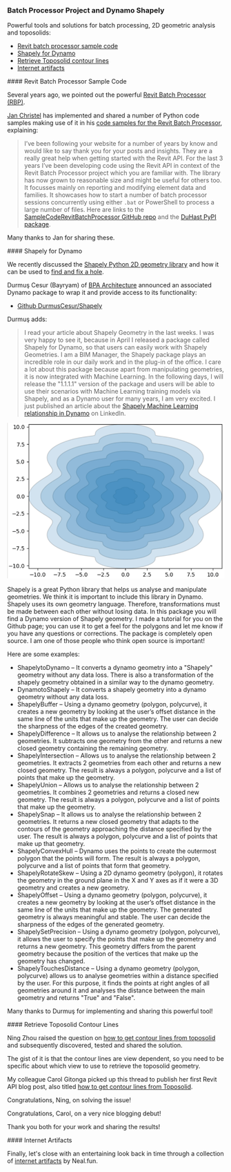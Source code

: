 <head>
<meta http-equiv="Content-Type" content="text/html; charset=utf-8">
<link rel="stylesheet" type="text/css" href="bc.css">
<script src="https://cdn.rawgit.com/google/code-prettify/master/loader/run_prettify.js" type="text/javascript"></script>
</head>

<!---

- Revit Batch Processor project
Jan Christel <jan.r.christel@gmail.com>
I’ve been following your website for a number of years by know and would like to say thank you for your posts and insights. They are a really great help when getting started with the Revit API.
For the last 3 years I’ve been developing code using the Revit API in context of the Revit Batch Processor project which you are familiar with. The library has now grown to reasonable size and might be useful for others too. It focusses mainly on reporting / modifying element data and families. It show cases how to start a number of batch processor sessions concurrently using either .bat or power shell to process a large number of files.
A link to the GitHub repo: https://github.com/jchristel/SampleCodeRevitBatchProcessor and the pypi package: https://pypi.org/project/DuHast/

- https://neal.fun/internet-artifacts/

- shapely dynamo
Durmuş Cesur (Bayryam)
Hi Jeremy,  I read your article about "Shapely Geometry" in the last weeks, I was very happy to see it because in April I released a package called "Shapely" for Dynamo, so that users can easily work with "Shapely Geometries". I am a BIM Manager, the Shapely package plays an incredible role in our daily work and in the plug-in of the office. Here you can find the contents of the package. Github : https://github.com/DurmusCesur/Shapely.git Linkednl : https://www.linkedin.com/pulse/shapely-dynamo-durmu%25C5%259F-cesur-bayryam-/?trackingId=9aYP9eQpR8%2Be%2B7CCRqldtw%3D%3D  I care a lot about this package because apart from manipulating geometries, it is now integrated with Machine Learning. In the following days, I will release the "1.1.1.1" version of the package and users will now be able to use their scenarios with Machine Learning training models via Shapely, and as a Dynamo user for many years, I am very excited. I just published an article about the Shapely-Machine Learning relationship on linkednl. You can access it here: Linkednl : https://www.linkedin.com/pulse/machine-learning-dynamo-durmu%25C5%259F-cesur-bayryam--m9xoe/?trackingId=9aYP9eQpR8%2Be%2B7CCRqldtw%3D%3D  What are you thinking? I would really like to chat with you about this.  Best regards, Durmus
Jeremy Tammik (Sir)  4:04 AM
Dear Durmuş, thank you for letting me know. I will add a note of that to the blog as well, if you like. Cheers, Jeremy.
Durmuş Cesur(Bayryam)  6:02 AM
Hi Jeremy,  That would be great, thank you very much.  Best Durmus
Durmuş Cesur(Bayryam)  9:25 AM
Hi Jeremy,  Whatever you need for that, you can tell me. I can do it for you

twitter:

the @AutodeskAPS @AutodeskRevit #RevitAPI #BIM @DynamoBIM @AutodeskAPS

&ndash; ...

linkedin:

#BIM #DynamoBIM #AutodeskAPS #Revit #API #IFC #SDK #Autodesk #AEC #adsk

the [Revit API discussion forum](http://forums.autodesk.com/t5/revit-api-forum/bd-p/160) thread

<center>
<img src="img/" alt="" title="" width="600"/>
<p style="font-size: 80%; font-style:italic"></p>
</center>

-->

### Batch Processor Project and Dynamo Shapely

Powerful tools and solutions for batch processing, 2D geometric analysis and toposolids:

- [Revit batch processor sample code](#2)
- [Shapely for Dynamo](#3)
- [Retrieve Toposolid contour lines](#4)
- [Internet artifacts](#5)

####<a name="2"></a> Revit Batch Processor Sample Code

Several  years ago, we pointed out the
powerful [Revit Batch Processor (RBP)](https://thebuildingcoder.typepad.com/blog/2019/11/the-revit-batch-processor-rbp.html).

[Jan Christel](https://github.com/jchristel) has implemented and shared
a number of Python code samples making use of it in
his [code samples for the Revit Batch Processor](https://github.com/jchristel/SampleCodeRevitBatchProcessor),
explaining:

> I’ve been following your website for a number of years by know and would like to say thank you for your posts and insights.
They are a really great help when getting started with the Revit API.
For the last 3 years I’ve been developing code using the Revit API in context of the Revit Batch Processor project which you are familiar with.
The library has now grown to reasonable size and might be useful for others too. It focusses mainly on reporting and modifying element data and families.
It showcases how to start a number of batch processor sessions concurrently using either `.bat` or PowerShell to process a large number of files.
Here are links to the [SampleCodeRevitBatchProcessor GitHub repo](https://github.com/jchristel/SampleCodeRevitBatchProcessor) and
the [DuHast PyPI package](https://pypi.org/project/DuHast/).

Many thanks to Jan for sharing these.

####<a name="3"></a> Shapely for Dynamo

We recently discussed
the [Shapely Python 2D geometry library](https://thebuildingcoder.typepad.com/blog/2023/09/element-diff-compare-shapely-and-rdbe.html#4) and
how it can be used
to [find and fix a hole](https://thebuildingcoder.typepad.com/blog/2023/09/element-diff-compare-shapely-and-rdbe.html#4.1).

Durmuş Cesur (Bayryam) of [BPA Architecture](https://bpa.archi/) announced an associated Dynamo package to wrap it and provide access to its functionality:

- [Github DurmusCesur/Shapely](https://github.com/DurmusCesur/Shapely)

Durmuş adds:

> I read your article about Shapely Geometry in the last weeks. I was very happy to see it, because in April I released a package called Shapely for Dynamo, so that users can easily work with Shapely Geometries.
I am a BIM Manager, the Shapely package plays an incredible role in our daily work and in the plug-in of the office.
I care a lot about this package because apart from manipulating geometries, it is now integrated with Machine Learning. In the following days, I will release the "1.1.1.1" version of the package and users will be able to use their scenarios with Machine Learning training models via Shapely, and as a Dynamo user for many years, I am very excited.
I just published an article about
the [Shapely Machine Learning relationship in Dynamo](https://www.linkedin.com/pulse/machine-learning-dynamo-durmu%C5%9F-cesur-bayryam--m9xoe) on LinkedIn.

<center>
<img src="img/shapely_dynamo.png" alt="Shapely for Dynamo" title="Shapely for Dynamo" width="600"/>
</center>

Shapely is a great Python library that helps us analyse and manipulate geometries.
We think it is important to include this library in Dynamo.
Shapely uses its own geometry language.
Therefore, transformations must be made between each other without losing data. In this package you will find a Dynamo version of Shapely geometry.
I made a tutorial for you on the Github page; you can use it to get a feel for the polygons and let me know if you have any questions or corrections.
The package is completely open source.
I am one of those people who think open source is important!

Here are some examples:

- ShapelytoDynamo &ndash; It converts a dynamo geometry into a "Shapely" geometry without any data loss.
  There is also a transformation of the shapely geometry obtained in a similar way to the dynamo geometry.
- DynamotoShapely &ndash; It converts a shapely geometry into a dynamo geometry without any data loss.
- ShapelyBuffer &ndash; Using a dynamo geometry (polygon, polycurve), it creates a new geometry by looking at the user’s offset distance in the same line of the units that make up the geometry. The user can decide the sharpness of the edges of the created geometry.
- ShapelyDifference &ndash; It allows us to analyse the relationship between 2 geometries. It subtracts one geometry from the other and returns a new closed geometry containing the remaining geometry.
- Shapelyİntersection &ndash; Allows us to analyse the relationship between 2 geometries. It extracts 2 geometries from each other and returns a new closed geometry. The result is always a polygon, polycurve and a list of points that make up the geometry.
- ShapelyUnion &ndash; Allows us to analyse the relationship between 2 geometries. It combines 2 geometries and returns a closed new geometry. The result is always a polygon, polycurve and a list of points that make up the geometry.
- ShapelySnap &ndash; It allows us to analyse the relationship between 2 geometries. It returns a new closed geometry that adapts to the contours of the geometry approaching the distance specified by the user. The result is always a polygon, polycurve and a list of points that make up that geometry.
- ShapelyConvexHull &ndash; Dynamo uses the points to create the outermost polygon that the points will form. The result is always a polygon, polycurve and a list of points that form that geometry.
- ShapelyRotateSkew &ndash; Using a 2D dynamo geometry (polygon), it rotates the geometry in the ground plane in the X and Y axes as if it were a 3D geometry and creates a new geometry.
- ShapelyOffset &ndash; Using a dynamo geometry (polygon, polycurve), it creates a new geometry by looking at the user’s offset distance in the same line of the units that make up the geometry. The generated geometry is always meaningful and stable. The user can decide the sharpness of the edges of the generated geometry.
- ShapelySetPrecision &ndash; Using a dynamo geometry (polygon, polycurve), it allows the user to specify the points that make up the geometry and returns a new geometry. This geometry differs from the parent geometry because the position of the vertices that make up the geometry has changed.
- ShapelyTouchesDistance &ndash; Using a dynamo geometry (polygon, polycurve) allows us to analyse geometries within a distance specified by the user. For this purpose, it finds the points at right angles of all geometries around it and analyses the distance between the main geometry and returns "True" and "False".

Many thanks to Durmuş for implementing and sharing this powerful tool!

####<a name="4"></a> Retrieve Toposolid Contour Lines

Ning Zhou raised the question
on [how to get contour lines from toposolid](https://forums.autodesk.com/t5/revit-api-forum/how-to-get-contour-lines-from-toposolid/m-p/12315476) and
subsequently discovered, tested and shared the solution.

The gist of it is that the contour lines are view dependent, so you need to be specific about which view to use to retrieve the toposolid geometry.

My colleague Carol Gitonga picked up this thread to publish her first Revit API blog post,
also titled [how to get contour lines from Toposolid](https://adndevblog.typepad.com/aec/2023/11/how-to-get-contour-lines-from-toposolid.html).

Congratulations, Ning, on solving the issue!

Congratulations, Carol, on a very nice blogging debut!

Thank you both for your work and sharing the results!

####<a name="5"></a> Internet Artifacts

Finally, let's close with an entertaining look back in time through a collection
of [internet artifacts](https://neal.fun/internet-artifacts/) by Neal.fun.

